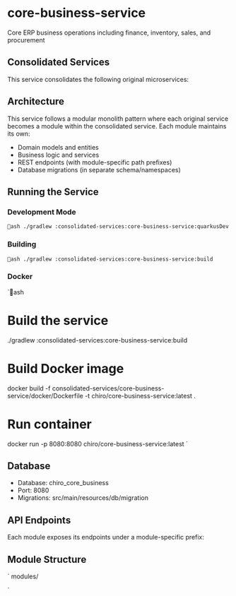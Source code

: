 # core-business-service

Core ERP business operations including finance, inventory, sales, and procurement

## Consolidated Services
This service consolidates the following original microservices:


## Architecture
This service follows a modular monolith pattern where each original service becomes a module within the consolidated service. Each module maintains its own:
- Domain models and entities
- Business logic and services  
- REST endpoints (with module-specific path prefixes)
- Database migrations (in separate schema/namespaces)

## Running the Service

### Development Mode
`ash
./gradlew :consolidated-services:core-business-service:quarkusDev
`

### Building
`ash
./gradlew :consolidated-services:core-business-service:build
`

### Docker
`ash
# Build the service
./gradlew :consolidated-services:core-business-service:build

# Build Docker image
docker build -f consolidated-services/core-business-service/docker/Dockerfile -t chiro/core-business-service:latest .

# Run container
docker run -p 8080:8080 chiro/core-business-service:latest
`

## Database
- Database: chiro_core_business
- Port: 8080
- Migrations: src/main/resources/db/migration

## API Endpoints
Each module exposes its endpoints under a module-specific prefix:


## Module Structure
`
modules/

`
